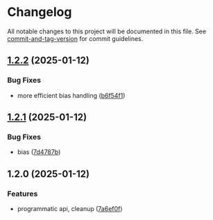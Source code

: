 # Changelog

All notable changes to this project will be documented in this file. See [commit-and-tag-version](https://github.com/absolute-version/commit-and-tag-version) for commit guidelines.

## [1.2.2](https://github.com/Liquid-JS/random-codes/compare/v1.2.1...v1.2.2) (2025-01-12)


### Bug Fixes

* more efficient bias handling ([b6f54f1](https://github.com/Liquid-JS/random-codes/commit/b6f54f1d325bc994f2a8eaf27d85d1ca88e56060))

## [1.2.1](https://github.com/Liquid-JS/random-codes/compare/v1.2.0...v1.2.1) (2025-01-12)


### Bug Fixes

* bias ([7d4787b](https://github.com/Liquid-JS/random-codes/commit/7d4787b7393bb6f91c97576dc6ab3092c57cbde0))

## 1.2.0 (2025-01-12)


### Features

* programmatic api, cleanup ([7a6ef0f](https://github.com/Liquid-JS/random-codes/commit/7a6ef0f1b9e530ec0d91d7400e8bee9da73c11bd))
